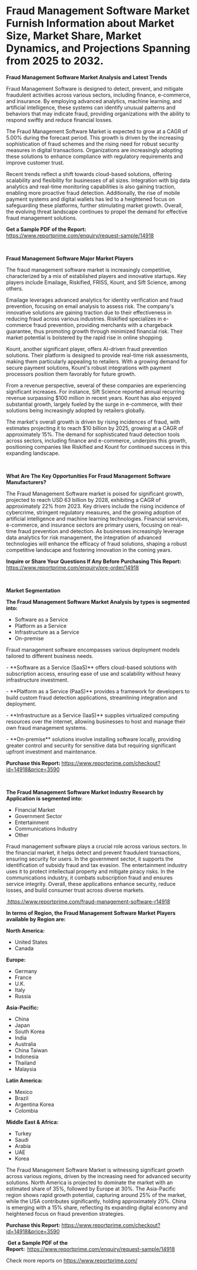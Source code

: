 <p><h1>Fraud Management Software Market Furnish Information about Market Size, Market Share, Market Dynamics, and Projections Spanning from 2025 to 2032.</h1></p><p><strong>Fraud Management Software Market Analysis and Latest Trends</strong></p>
<p><p>Fraud Management Software is designed to detect, prevent, and mitigate fraudulent activities across various sectors, including finance, e-commerce, and insurance. By employing advanced analytics, machine learning, and artificial intelligence, these systems can identify unusual patterns and behaviors that may indicate fraud, providing organizations with the ability to respond swiftly and reduce financial losses.</p><p>The Fraud Management Software Market is expected to grow at a CAGR of 5.00% during the forecast period. This growth is driven by the increasing sophistication of fraud schemes and the rising need for robust security measures in digital transactions. Organizations are increasingly adopting these solutions to enhance compliance with regulatory requirements and improve customer trust.</p><p>Recent trends reflect a shift towards cloud-based solutions, offering scalability and flexibility for businesses of all sizes. Integration with big data analytics and real-time monitoring capabilities is also gaining traction, enabling more proactive fraud detection. Additionally, the rise of mobile payment systems and digital wallets has led to a heightened focus on safeguarding these platforms, further stimulating market growth. Overall, the evolving threat landscape continues to propel the demand for effective fraud management solutions.</p></p>
<p><strong>Get a Sample PDF of the Report:&nbsp;</strong> <a href="https://www.reportprime.com/enquiry/request-sample/14918?utm_campaign=2868&utm_medium=2&utm_source=Github&utm_content=ia&utm_term=20032025&utm_id=fraud-management-software">https://www.reportprime.com/enquiry/request-sample/14918</a></p>
<p>&nbsp;</p>
<p><strong>Fraud Management Software Major Market Players</strong></p>
<p><p>The fraud management software market is increasingly competitive, characterized by a mix of established players and innovative startups. Key players include Emailage, Riskified, FRISS, Kount, and Sift Science, among others.</p><p>Emailage leverages advanced analytics for identity verification and fraud prevention, focusing on email analysis to assess risk. The company's innovative solutions are gaining traction due to their effectiveness in reducing fraud across various industries. Riskified specializes in e-commerce fraud prevention, providing merchants with a chargeback guarantee, thus promoting growth through minimized financial risk. Their market potential is bolstered by the rapid rise in online shopping.</p><p>Kount, another significant player, offers AI-driven fraud prevention solutions. Their platform is designed to provide real-time risk assessments, making them particularly appealing to retailers. With a growing demand for secure payment solutions, Kount's robust integrations with payment processors position them favorably for future growth.</p><p>From a revenue perspective, several of these companies are experiencing significant increases. For instance, Sift Science reported annual recurring revenue surpassing $100 million in recent years. Kount has also enjoyed substantial growth, largely fueled by the surge in e-commerce, with their solutions being increasingly adopted by retailers globally.</p><p>The market's overall growth is driven by rising incidences of fraud, with estimates projecting it to reach $10 billion by 2025, growing at a CAGR of approximately 15%. The demand for sophisticated fraud detection tools across sectors, including finance and e-commerce, underpins this growth, positioning companies like Riskified and Kount for continued success in this expanding landscape.</p></p>
<p>&nbsp;</p>
<p><strong>What Are The Key Opportunities For Fraud Management Software Manufacturers?</strong></p>
<p><p>The Fraud Management Software market is poised for significant growth, projected to reach USD 63 billion by 2028, exhibiting a CAGR of approximately 22% from 2023. Key drivers include the rising incidence of cybercrime, stringent regulatory measures, and the growing adoption of artificial intelligence and machine learning technologies. Financial services, e-commerce, and insurance sectors are primary users, focusing on real-time fraud prevention and detection. As businesses increasingly leverage data analytics for risk management, the integration of advanced technologies will enhance the efficacy of fraud solutions, shaping a robust competitive landscape and fostering innovation in the coming years.</p></p>
<p><strong>Inquire or Share Your Questions If Any Before Purchasing This Report:</strong> <a href="https://www.reportprime.com/enquiry/pre-order/14918?utm_campaign=2868&utm_medium=2&utm_source=Github&utm_content=ia&utm_term=20032025&utm_id=fraud-management-software">https://www.reportprime.com/enquiry/pre-order/14918</a></p>
<p>&nbsp;</p>
<p><strong>Market Segmentation</strong></p>
<p><strong>The Fraud Management Software Market Analysis by types is segmented into:</strong></p>
<p><ul><li>Software as a Service</li><li>Platform as a Service</li><li>Infrastructure as a Service</li><li>On-premise</li></ul></p>
<p><p>Fraud management software encompasses various deployment models tailored to different business needs. </p><p>- **Software as a Service (SaaS)** offers cloud-based solutions with subscription access, ensuring ease of use and scalability without heavy infrastructure investment. </p><p>- **Platform as a Service (PaaS)** provides a framework for developers to build custom fraud detection applications, streamlining integration and deployment. </p><p>- **Infrastructure as a Service (IaaS)** supplies virtualized computing resources over the internet, allowing businesses to host and manage their own fraud management systems. </p><p>- **On-premise** solutions involve installing software locally, providing greater control and security for sensitive data but requiring significant upfront investment and maintenance.</p></p>
<p><strong>Purchase this Report:&nbsp;</strong><a href="https://www.reportprime.com/checkout?id=14918&price=3590&utm_campaign=2868&utm_medium=2&utm_source=Github&utm_content=ia&utm_term=20032025&utm_id=fraud-management-software">https://www.reportprime.com/checkout?id=14918&price=3590</a></p>
<p>&nbsp;</p>
<p><strong>The Fraud Management Software Market Industry Research by Application is segmented into:</strong></p>
<p><ul><li>Financial Market</li><li>Government Sector</li><li>Entertainment</li><li>Communications Industry</li><li>Other</li></ul></p>
<p><p>Fraud management software plays a crucial role across various sectors. In the financial market, it helps detect and prevent fraudulent transactions, ensuring security for users. In the government sector, it supports the identification of subsidy fraud and tax evasion. The entertainment industry uses it to protect intellectual property and mitigate piracy risks. In the communications industry, it combats subscription fraud and ensures service integrity. Overall, these applications enhance security, reduce losses, and build consumer trust across diverse markets.</p></p>
<p><a href="https://www.reportprime.com/fraud-management-software-r14918?utm_campaign=2868&utm_medium=2&utm_source=Github&utm_content=ia&utm_term=20032025&utm_id=fraud-management-software">&nbsp;https://www.reportprime.com/fraud-management-software-r14918</a></p>
<p><strong>In terms of Region, the Fraud Management Software Market Players available by Region are:</strong></p>
<p>
    <p> <strong> North America: </strong>
        <ul>
            <li>United States</li>
            <li>Canada</li>
        </ul>
        </p> 
    <p> <strong> Europe: </strong>
        <ul>
            <li>Germany</li>
            <li>France</li>
            <li>U.K.</li>
            <li>Italy</li>
            <li>Russia</li>
        </ul>
        </p> 
    <p> <strong> Asia-Pacific: </strong>
        <ul>
            <li>China</li>
            <li>Japan</li>
            <li>South Korea</li>
            <li>India</li>
            <li>Australia</li>
            <li>China Taiwan</li>
            <li>Indonesia</li>
            <li>Thailand</li>
            <li>Malaysia</li>
        </ul>
        </p> 
    <p> <strong> Latin America: </strong>
        <ul>
            <li>Mexico</li>
            <li>Brazil</li>
            <li>Argentina Korea</li>
            <li>Colombia</li>
        </ul>
        </p> 
    <p> <strong> Middle East & Africa: </strong>
        <ul>
            <li>Turkey</li>
            <li>Saudi</li>
            <li>Arabia</li>
            <li>UAE</li>
            <li>Korea</li>
        </ul>
    </p>
    </p>
<p><p>The Fraud Management Software Market is witnessing significant growth across various regions, driven by the increasing need for advanced security solutions. North America is projected to dominate the market with an estimated share of 35%, followed by Europe at 30%. The Asia-Pacific region shows rapid growth potential, capturing around 25% of the market, while the USA contributes significantly, holding approximately 20%. China is emerging with a 15% share, reflecting its expanding digital economy and heightened focus on fraud prevention strategies.</p></p>
<p><strong>Purchase this Report: </strong><a href="https://www.reportprime.com/checkout?id=14918&price=3590&utm_campaign=2868&utm_medium=2&utm_source=Github&utm_content=ia&utm_term=20032025&utm_id=fraud-management-software">https://www.reportprime.com/checkout?id=14918&price=3590</a></p>
<p>&nbsp;<strong>Get a Sample PDF of the Report:&nbsp;&nbsp;</strong><a href="https://www.reportprime.com/enquiry/request-sample/14918?utm_campaign=2868&utm_medium=2&utm_source=Github&utm_content=ia&utm_term=20032025&utm_id=fraud-management-software">https://www.reportprime.com/enquiry/request-sample/14918</a></p>
<p><strong></strong></p>
<p>Check more reports on <a href="https://www.reportprime.com/?utm_campaign=2868&utm_medium=2&utm_source=Github&utm_content=ia&utm_term=20032025&utm_id=fraud-management-software">https://www.reportprime.com/</a></p>